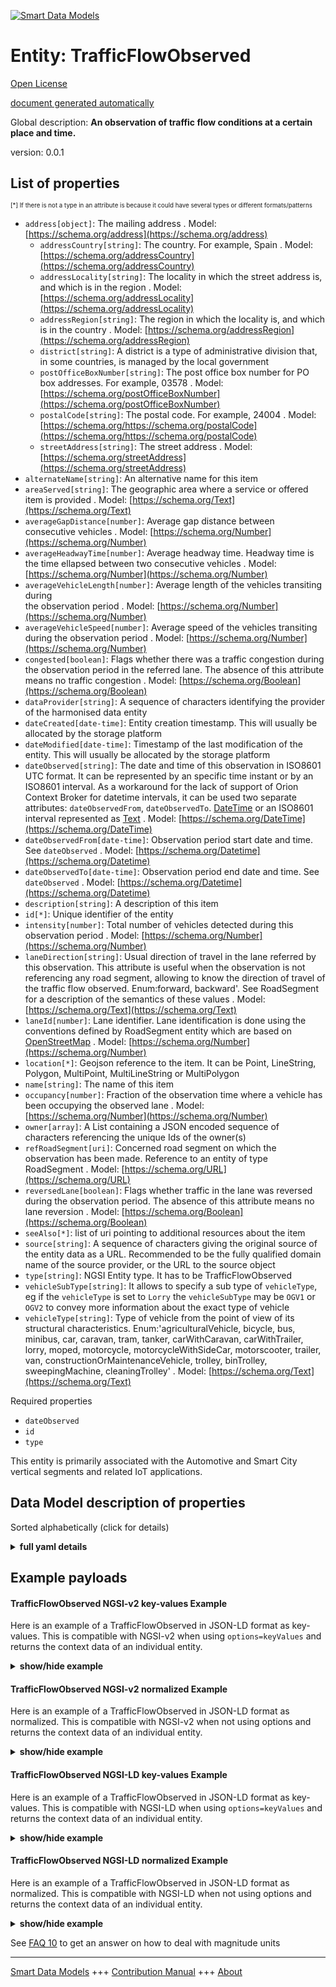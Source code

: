 <!-- 10-Header -->    
[![Smart Data Models](https://smartdatamodels.org/wp-content/uploads/2022/01/SmartDataModels_logo.png "Logo")](https://smartdatamodels.org)    
Entity: TrafficFlowObserved    
===========================<!-- /10-Header -->    
<!-- 15-License -->    
[Open License](https://github.com/smart-data-models//dataModel.Transportation/blob/master/TrafficFlowObserved/LICENSE.md)    
[document generated automatically](https://docs.google.com/presentation/d/e/2PACX-1vTs-Ng5dIAwkg91oTTUdt8ua7woBXhPnwavZ0FxgR8BsAI_Ek3C5q97Nd94HS8KhP-r_quD4H0fgyt3/pub?start=false&loop=false&delayms=3000#slide=id.gb715ace035_0_60)    
<!-- /15-License -->    
<!-- 20-Description -->    
Global description: **An observation of traffic flow conditions at a certain place and time.**    
version: 0.0.1    
<!-- /20-Description -->    
<!-- 30-PropertiesList -->    
## List of properties    
<sup><sub>[*] If there is not a type in an attribute is because it could have several types or different formats/patterns</sub></sup>    
- `address[object]`: The mailing address  . Model: [https://schema.org/address](https://schema.org/address)	- `addressCountry[string]`: The country. For example, Spain  . Model: [https://schema.org/addressCountry](https://schema.org/addressCountry)    
	- `addressLocality[string]`: The locality in which the street address is, and which is in the region  . Model: [https://schema.org/addressLocality](https://schema.org/addressLocality)    
	- `addressRegion[string]`: The region in which the locality is, and which is in the country  . Model: [https://schema.org/addressRegion](https://schema.org/addressRegion)    
	- `district[string]`: A district is a type of administrative division that, in some countries, is managed by the local government      
	- `postOfficeBoxNumber[string]`: The post office box number for PO box addresses. For example, 03578  . Model: [https://schema.org/postOfficeBoxNumber](https://schema.org/postOfficeBoxNumber)    
	- `postalCode[string]`: The postal code. For example, 24004  . Model: [https://schema.org/https://schema.org/postalCode](https://schema.org/https://schema.org/postalCode)    
	- `streetAddress[string]`: The street address  . Model: [https://schema.org/streetAddress](https://schema.org/streetAddress)    
- `alternateName[string]`: An alternative name for this item  - `areaServed[string]`: The geographic area where a service or offered item is provided  . Model: [https://schema.org/Text](https://schema.org/Text)- `averageGapDistance[number]`: Average gap distance between consecutive vehicles  . Model: [https://schema.org/Number](https://schema.org/Number)- `averageHeadwayTime[number]`: Average headway time. Headway time is the time ellapsed between two consecutive vehicles  . Model: [https://schema.org/Number](https://schema.org/Number)- `averageVehicleLength[number]`: Average length of the vehicles transiting during    
    the observation period  . Model: [https://schema.org/Number](https://schema.org/Number)- `averageVehicleSpeed[number]`: Average speed of the vehicles transiting during the observation period  . Model: [https://schema.org/Number](https://schema.org/Number)- `congested[boolean]`:  Flags whether there was a traffic congestion during the observation period in the referred lane. The absence of this attribute means no traffic congestion  . Model: [https://schema.org/Boolean](https://schema.org/Boolean)- `dataProvider[string]`: A sequence of characters identifying the provider of the harmonised data entity  - `dateCreated[date-time]`: Entity creation timestamp. This will usually be allocated by the storage platform  - `dateModified[date-time]`: Timestamp of the last modification of the entity. This will usually be allocated by the storage platform  - `dateObserved[string]`: The date and time of this observation in ISO8601 UTC format. It can be represented by an specific time instant or by an ISO8601 interval. As a workaround for the lack of support of Orion Context Broker for datetime intervals, it can be used two separate attributes: `dateObservedFrom`, `dateObservedTo`. [DateTime](https://schema.org/DateTime) or an ISO8601 interval represented as [Text](https://schema.org/Text)  . Model: [https://schema.org/DateTime](https://schema.org/DateTime)- `dateObservedFrom[date-time]`: Observation period start date and time. See `dateObserved`  . Model: [https://schema.org/Datetime](https://schema.org/Datetime)- `dateObservedTo[date-time]`: Observation period end date and time. See `dateObserved`  . Model: [https://schema.org/Datetime](https://schema.org/Datetime)- `description[string]`: A description of this item  - `id[*]`: Unique identifier of the entity  - `intensity[number]`: Total number of vehicles detected during this observation period  . Model: [https://schema.org/Number](https://schema.org/Number)- `laneDirection[string]`: Usual direction of travel in the lane referred by this observation. This attribute is useful when the observation is not referencing any road segment, allowing to know the direction of travel of the traffic flow observed. Enum:forward, backward'. See RoadSegment for a description of the semantics of these values  . Model: [https://schema.org/Text](https://schema.org/Text)- `laneId[number]`: Lane identifier. Lane identification is done using the conventions defined by RoadSegment entity which are based on [OpenStreetMap](http://wiki.openstreetmap.org/wiki/Forward_%26_backward,_left_%26_right)  . Model: [https://schema.org/Number](https://schema.org/Number)- `location[*]`: Geojson reference to the item. It can be Point, LineString, Polygon, MultiPoint, MultiLineString or MultiPolygon  - `name[string]`: The name of this item  - `occupancy[number]`: Fraction of the observation time where a vehicle has been occupying the observed lane  . Model: [https://schema.org/Number](https://schema.org/Number)- `owner[array]`: A List containing a JSON encoded sequence of characters referencing the unique Ids of the owner(s)  - `refRoadSegment[uri]`: Concerned road segment on which the observation has been made. Reference to an entity of type RoadSegment  . Model: [https://schema.org/URL](https://schema.org/URL)- `reversedLane[boolean]`: Flags whether traffic in the lane was reversed during the observation period. The absence of this attribute means no lane reversion  . Model: [https://schema.org/Boolean](https://schema.org/Boolean)- `seeAlso[*]`: list of uri pointing to additional resources about the item  - `source[string]`: A sequence of characters giving the original source of the entity data as a URL. Recommended to be the fully qualified domain name of the source provider, or the URL to the source object  - `type[string]`: NGSI Entity type. It has to be TrafficFlowObserved  - `vehicleSubType[string]`: It allows to specify a sub type of `vehicleType`, eg if the `vehicleType` is set to `Lorry` the `vehicleSubType` may be `OGV1` or `OGV2` to convey more information about the exact type of vehicle  - `vehicleType[string]`: Type of vehicle from the point of view of its structural characteristics. Enum:'agriculturalVehicle, bicycle, bus, minibus, car, caravan, tram, tanker, carWithCaravan, carWithTrailer, lorry, moped, motorcycle, motorcycleWithSideCar, motorscooter, trailer, van, constructionOrMaintenanceVehicle, trolley, binTrolley, sweepingMachine, cleaningTrolley'  . Model: [https://schema.org/Text](https://schema.org/Text)<!-- /30-PropertiesList -->    
<!-- 35-RequiredProperties -->    
Required properties    
- `dateObserved`  - `id`  - `type`  <!-- /35-RequiredProperties -->    
<!-- 40-RequiredProperties -->    
This entity is primarily associated with the Automotive and Smart City vertical segments and related IoT applications.    
<!-- /40-RequiredProperties -->    
<!-- 50-DataModelHeader -->    
## Data Model description of properties    
Sorted alphabetically (click for details)    
<!-- /50-DataModelHeader -->    
<!-- 60-ModelYaml -->    
<details><summary><strong>full yaml details</strong></summary>      
```yaml    
TrafficFlowObserved:      
  description: An observation of traffic flow conditions at a certain place and time.      
  properties:      
    address:      
      description: The mailing address      
      properties:      
        addressCountry:      
          description: 'The country. For example, Spain'      
          type: string      
          x-ngsi:      
            model: https://schema.org/addressCountry      
            type: Property      
        addressLocality:      
          description: 'The locality in which the street address is, and which is in the region'      
          type: string      
          x-ngsi:      
            model: https://schema.org/addressLocality      
            type: Property      
        addressRegion:      
          description: 'The region in which the locality is, and which is in the country'      
          type: string      
          x-ngsi:      
            model: https://schema.org/addressRegion      
            type: Property      
        district:      
          description: 'A district is a type of administrative division that, in some countries, is managed by the local government'      
          type: string      
          x-ngsi:      
            type: Property      
        postOfficeBoxNumber:      
          description: 'The post office box number for PO box addresses. For example, 03578'      
          type: string      
          x-ngsi:      
            model: https://schema.org/postOfficeBoxNumber      
            type: Property      
        postalCode:      
          description: 'The postal code. For example, 24004'      
          type: string      
          x-ngsi:      
            model: https://schema.org/https://schema.org/postalCode      
            type: Property      
        streetAddress:      
          description: The street address      
          type: string      
          x-ngsi:      
            model: https://schema.org/streetAddress      
            type: Property      
        streetNr:      
          description: Number identifying a specific property on a public street      
          type: string      
          x-ngsi:      
            type: Property      
      type: object      
      x-ngsi:      
        model: https://schema.org/address      
        type: Property      
    alternateName:      
      description: An alternative name for this item      
      type: string      
      x-ngsi:      
        type: Property      
    areaServed:      
      description: The geographic area where a service or offered item is provided      
      type: string      
      x-ngsi:      
        model: https://schema.org/Text      
        type: Property      
    averageGapDistance:      
      description: Average gap distance between consecutive vehicles      
      minimum: 0      
      type: number      
      x-ngsi:      
        model: https://schema.org/Number      
        type: Property      
        units: meter (m)      
    averageHeadwayTime:      
      description: Average headway time. Headway time is the time ellapsed between two consecutive vehicles      
      minimum: 0      
      type: number      
      x-ngsi:      
        model: https://schema.org/Number      
        type: Property      
        units: second (s)      
    averageVehicleLength:      
      description: |-      
        Average length of the vehicles transiting during      
            the observation period      
      minimum: 0      
      type: number      
      x-ngsi:      
        model: https://schema.org/Number      
        type: Property      
        units: meter (m)      
    averageVehicleSpeed:      
      description: Average speed of the vehicles transiting during the observation period      
      minimum: 0      
      type: number      
      x-ngsi:      
        model: https://schema.org/Number      
        type: Property      
        units: Kilometer per hour (Km/h)      
    congested:      
      description: ' Flags whether there was a traffic congestion during the observation period in the referred lane. The absence of this attribute means no traffic congestion'      
      type: boolean      
      x-ngsi:      
        model: https://schema.org/Boolean      
        type: Property      
    dataProvider:      
      description: A sequence of characters identifying the provider of the harmonised data entity      
      type: string      
      x-ngsi:      
        type: Property      
    dateCreated:      
      description: Entity creation timestamp. This will usually be allocated by the storage platform      
      format: date-time      
      type: string      
      x-ngsi:      
        type: Property      
    dateModified:      
      description: Timestamp of the last modification of the entity. This will usually be allocated by the storage platform      
      format: date-time      
      type: string      
      x-ngsi:      
        type: Property      
    dateObserved:      
      description: 'The date and time of this observation in ISO8601 UTC format. It can be represented by an specific time instant or by an ISO8601 interval. As a workaround for the lack of support of Orion Context Broker for datetime intervals, it can be used two separate attributes: `dateObservedFrom`, `dateObservedTo`. [DateTime](https://schema.org/DateTime) or an ISO8601 interval represented as [Text](https://schema.org/Text)'      
      type: string      
      x-ngsi:      
        model: https://schema.org/DateTime      
        type: Property      
    dateObservedFrom:      
      description: Observation period start date and time. See `dateObserved`      
      format: date-time      
      type: string      
      x-ngsi:      
        model: https://schema.org/Datetime      
        type: Property      
    dateObservedTo:      
      description: Observation period end date and time. See `dateObserved`      
      format: date-time      
      type: string      
      x-ngsi:      
        model: https://schema.org/Datetime      
        type: Property      
    description:      
      description: A description of this item      
      type: string      
      x-ngsi:      
        type: Property      
    id:      
      anyOf:      
        - description: Identifier format of any NGSI entity      
          maxLength: 256      
          minLength: 1      
          pattern: ^[\w\-\.\{\}\$\+\*\[\]`|~^@!,:\\]+$      
          type: string      
          x-ngsi:      
            type: Property      
        - description: Identifier format of any NGSI entity      
          format: uri      
          type: string      
          x-ngsi:      
            type: Property      
      description: Unique identifier of the entity      
      x-ngsi:      
        type: Property      
    intensity:      
      description: Total number of vehicles detected during this observation period      
      minimum: 0      
      type: number      
      x-ngsi:      
        model: https://schema.org/Number      
        type: Property      
    laneDirection:      
      description: 'Usual direction of travel in the lane referred by this observation. This attribute is useful when the observation is not referencing any road segment, allowing to know the direction of travel of the traffic flow observed. Enum:forward, backward''. See RoadSegment for a description of the semantics of these values'      
      enum:      
        - forward      
        - backward      
      type: string      
      x-ngsi:      
        model: https://schema.org/Text      
        type: Property      
    laneId:      
      description: 'Lane identifier. Lane identification is done using the conventions defined by RoadSegment entity which are based on [OpenStreetMap](http://wiki.openstreetmap.org/wiki/Forward_%26_backward,_left_%26_right)'      
      minimum: 1      
      type: number      
      x-ngsi:      
        model: https://schema.org/Number      
        type: Property      
    location:      
      description: 'Geojson reference to the item. It can be Point, LineString, Polygon, MultiPoint, MultiLineString or MultiPolygon'      
      oneOf:      
        - description: Geojson reference to the item. Point      
          properties:      
            bbox:      
              items:      
                type: number      
              minItems: 4      
              type: array      
            coordinates:      
              items:      
                type: number      
              minItems: 2      
              type: array      
            type:      
              enum:      
                - Point      
              type: string      
          required:      
            - type      
            - coordinates      
          title: GeoJSON Point      
          type: object      
          x-ngsi:      
            type: GeoProperty      
        - description: Geojson reference to the item. LineString      
          properties:      
            bbox:      
              items:      
                type: number      
              minItems: 4      
              type: array      
            coordinates:      
              items:      
                items:      
                  type: number      
                minItems: 2      
                type: array      
              minItems: 2      
              type: array      
            type:      
              enum:      
                - LineString      
              type: string      
          required:      
            - type      
            - coordinates      
          title: GeoJSON LineString      
          type: object      
          x-ngsi:      
            type: GeoProperty      
        - description: Geojson reference to the item. Polygon      
          properties:      
            bbox:      
              items:      
                type: number      
              minItems: 4      
              type: array      
            coordinates:      
              items:      
                items:      
                  items:      
                    type: number      
                  minItems: 2      
                  type: array      
                minItems: 4      
                type: array      
              type: array      
            type:      
              enum:      
                - Polygon      
              type: string      
          required:      
            - type      
            - coordinates      
          title: GeoJSON Polygon      
          type: object      
          x-ngsi:      
            type: GeoProperty      
        - description: Geojson reference to the item. MultiPoint      
          properties:      
            bbox:      
              items:      
                type: number      
              minItems: 4      
              type: array      
            coordinates:      
              items:      
                items:      
                  type: number      
                minItems: 2      
                type: array      
              type: array      
            type:      
              enum:      
                - MultiPoint      
              type: string      
          required:      
            - type      
            - coordinates      
          title: GeoJSON MultiPoint      
          type: object      
          x-ngsi:      
            type: GeoProperty      
        - description: Geojson reference to the item. MultiLineString      
          properties:      
            bbox:      
              items:      
                type: number      
              minItems: 4      
              type: array      
            coordinates:      
              items:      
                items:      
                  items:      
                    type: number      
                  minItems: 2      
                  type: array      
                minItems: 2      
                type: array      
              type: array      
            type:      
              enum:      
                - MultiLineString      
              type: string      
          required:      
            - type      
            - coordinates      
          title: GeoJSON MultiLineString      
          type: object      
          x-ngsi:      
            type: GeoProperty      
        - description: Geojson reference to the item. MultiLineString      
          properties:      
            bbox:      
              items:      
                type: number      
              minItems: 4      
              type: array      
            coordinates:      
              items:      
                items:      
                  items:      
                    items:      
                      type: number      
                    minItems: 2      
                    type: array      
                  minItems: 4      
                  type: array      
                type: array      
              type: array      
            type:      
              enum:      
                - MultiPolygon      
              type: string      
          required:      
            - type      
            - coordinates      
          title: GeoJSON MultiPolygon      
          type: object      
          x-ngsi:      
            type: GeoProperty      
      x-ngsi:      
        type: GeoProperty      
    name:      
      description: The name of this item      
      type: string      
      x-ngsi:      
        type: Property      
    occupancy:      
      description: Fraction of the observation time where a vehicle has been occupying the observed lane      
      maximum: 1      
      minimum: 0      
      type: number      
      x-ngsi:      
        model: https://schema.org/Number      
        type: Property      
    owner:      
      description: A List containing a JSON encoded sequence of characters referencing the unique Ids of the owner(s)      
      items:      
        anyOf:      
          - description: Identifier format of any NGSI entity      
            maxLength: 256      
            minLength: 1      
            pattern: ^[\w\-\.\{\}\$\+\*\[\]`|~^@!,:\\]+$      
            type: string      
            x-ngsi:      
              type: Property      
          - description: Identifier format of any NGSI entity      
            format: uri      
            type: string      
            x-ngsi:      
              type: Property      
        description: Unique identifier of the entity      
        x-ngsi:      
          type: Property      
      type: array      
      x-ngsi:      
        type: Property      
    refRoadSegment:      
      description: Concerned road segment on which the observation has been made. Reference to an entity of type RoadSegment      
      format: uri      
      type: string      
      x-ngsi:      
        model: https://schema.org/URL      
        type: Relationship      
    reversedLane:      
      description: Flags whether traffic in the lane was reversed during the observation period. The absence of this attribute means no lane reversion      
      type: boolean      
      x-ngsi:      
        model: https://schema.org/Boolean      
        type: Property      
    seeAlso:      
      description: list of uri pointing to additional resources about the item      
      oneOf:      
        - items:      
            format: uri      
            type: string      
          minItems: 1      
          type: array      
        - format: uri      
          type: string      
      x-ngsi:      
        type: Property      
    source:      
      description: 'A sequence of characters giving the original source of the entity data as a URL. Recommended to be the fully qualified domain name of the source provider, or the URL to the source object'      
      type: string      
      x-ngsi:      
        type: Property      
    type:      
      description: NGSI Entity type. It has to be TrafficFlowObserved      
      enum:      
        - TrafficFlowObserved      
      type: string      
      x-ngsi:      
        type: Property      
    vehicleSubType:      
      description: 'It allows to specify a sub type of `vehicleType`, eg if the `vehicleType` is set to `Lorry` the `vehicleSubType` may be `OGV1` or `OGV2` to convey more information about the exact type of vehicle'      
      type: string      
      x-ngsi:      
        type: Property      
    vehicleType:      
      description: 'Type of vehicle from the point of view of its structural characteristics. Enum:''agriculturalVehicle, bicycle, bus, minibus, car, caravan, tram, tanker, carWithCaravan, carWithTrailer, lorry, moped, motorcycle, motorcycleWithSideCar, motorscooter, trailer, van, constructionOrMaintenanceVehicle, trolley, binTrolley, sweepingMachine, cleaningTrolley'''      
      enum:      
        - agriculturalVehicle      
        - bicycle      
        - bus      
        - minibus      
        - car      
        - caravan      
        - tram      
        - tanker      
        - carWithCaravan      
        - carWithTrailer      
        - lorry      
        - moped      
        - motorcycle      
        - motorcycleWithSideCar      
        - motorscooter      
        - trailer      
        - van      
        - constructionOrMaintenanceVehicle      
        - trolley      
        - binTrolley      
        - sweepingMachine      
        - cleaningTrolley      
      type: string      
      x-ngsi:      
        model: https://schema.org/Text      
        type: Property      
  required:      
    - id      
    - type      
    - dateObserved      
  type: object      
  x-derived-from: ""      
  x-disclaimer: 'Redistribution and use in source and binary forms, with or without modification, are permitted  provided that the license conditions are met. Copyleft (c) 2022 Contributors to Smart Data Models Program'      
  x-license-url: https://github.com/smart-data-models/dataModel.Transportation/blob/master/TrafficFlowObserved/LICENSE.md      
  x-model-schema: https://smart-data-models.github.io/dataModel.Transportation/TrafficFlowObserved/schema.json      
  x-model-tags: ""      
  x-version: 0.0.1      
```    
</details>      
<!-- /60-ModelYaml -->    
<!-- 70-MiddleNotes -->    
<!-- /70-MiddleNotes -->    
<!-- 80-Examples -->    
## Example payloads      
#### TrafficFlowObserved NGSI-v2 key-values Example      
Here is an example of a TrafficFlowObserved in JSON-LD format as key-values. This is compatible with NGSI-v2 when  using `options=keyValues` and returns the context data of an individual entity.    
<details><summary><strong>show/hide example</strong></summary>      
```json  
{  
  "id": "TrafficFlowObserved-Valladolid-osm-60821110",  
  "type": "TrafficFlowObserved",  
  "laneId": 1,  
  "address": {  
    "streetAddress": "Avenida de Salamanca",  
    "addressLocality": "Valladolid",  
    "addressCountry": "ES"  
  },  
  "location": {  
    "type": "LineString",  
    "coordinates": [  
      [  
        -4.73735395519672,  
        41.6538181849672  
      ],  
      [  
        -4.73414858659993,  
        41.6600594193478  
      ],  
      [  
        -4.73447575302641,  
        41.659585195093  
      ]  
    ]  
  },  
  "dateObserved": "2016-12-07T11:10:00/2016-12-07T11:15:00",  
  "dateObservedFrom": "2016-12-07T11:10:00Z",  
  "dateObservedTo": "2016-12-07T11:15:00Z",  
  "averageHeadwayTime": 0.5,  
  "intensity": 197,  
  "occupancy": 0.76,  
  "averageVehicleSpeed": 52.6,  
  "averageVehicleLength": 9.87,  
  "reversedLane": false,  
  "laneDirection": "forward"  
}  
```  
</details>    
#### TrafficFlowObserved NGSI-v2 normalized Example      
Here is an example of a TrafficFlowObserved in JSON-LD format as normalized. This is compatible with NGSI-v2 when not using options and returns the context data of an individual entity.    
<details><summary><strong>show/hide example</strong></summary>      
```json  
{  
  "id": "TrafficFlowObserved-Valladolid-osm-60821110",  
  "type": "TrafficFlowObserved",  
  "dateObserved": {  
    "type": "DateTime",  
    "value": "2016-12-07T11:10:00/2016-12-07T11:15:00"  
  },  
  "laneDirection": {  
    "type": "Text",  
    "value": "forward"  
  },  
  "dateObservedFrom": {  
    "type": "DateTime",  
    "value": "2016-12-07T11:10:00Z"  
  },  
  "averageVehicleLength": {  
    "type": "Number",  
    "value": 9.87  
  },  
  "averageHeadwayTime": {  
    "type": "Number",  
    "value": 0.5  
  },  
  "occupancy": {  
    "type": "Number",  
    "value": 0.76  
  },  
  "reversedLane": {  
    "type": "Boolean",  
    "value": false  
  },  
  "dateObservedTo": {  
    "type": "DateTime",  
    "value": "2016-12-07T11:15:00Z"  
  },  
  "intensity": {  
    "type": "Number",  
    "value": 197  
  },  
  "laneId": {  
    "type": "Boolean",  
    "value": true  
  },  
  "location": {  
    "type": "geo:json",  
    "value": {  
      "type": "LineString",  
      "coordinates": [  
        [  
          -4.73735395519672,  
          41.6538181849672  
        ],  
        [  
          -4.73414858659993,  
          41.6600594193478  
        ],  
        [  
          -4.73447575302641,  
          41.659585195093  
        ]  
      ]  
    }  
  },  
  "address": {  
    "type": "StructuredValue",  
    "value": {  
      "addressLocality": "Valladolid",  
      "addressCountry": "ES",  
      "streetAddress": "Avenida de Salamanca"  
    }  
  },  
  "averageVehicleSpeed": {  
    "type": "Number",  
    "value": 52.6  
  }  
}  
```  
</details>    
#### TrafficFlowObserved NGSI-LD key-values Example      
Here is an example of a TrafficFlowObserved in JSON-LD format as key-values. This is compatible with NGSI-LD when  using `options=keyValues` and returns the context data of an individual entity.    
<details><summary><strong>show/hide example</strong></summary>      
```json  
{  
  "id": "urn:ngsi-ld:TrafficFlowObserved:TrafficFlowObserved-Valladolid-osm-60821110",  
  "type": "TrafficFlowObserved",  
  "address": {  
    "addressCountry": "ES",  
    "addressLocality": "Valladolid",  
    "streetAddress": "Avenida de Salamanca",  
    "type": "PostalAddress"  
  },  
  "averageHeadwayTime": 0.5,  
  "averageVehicleLength": 9.87,  
  "averageVehicleSpeed": 52.6,  
  "dateObserved": "2016-12-07T11:10:00/2016-12-07T11:15:00",  
  "dateObservedFrom": "2016-12-07T11:10:00Z",  
  "dateObservedTo": "2016-12-07T11:15:00Z",  
  "intensity": 197,  
  "laneDirection": "forward",  
  "laneId": 1,  
  "location": {  
    "coordinates": [  
      [  
        -4.73735395519672,  
        41.6538181849672  
      ],  
      [  
        -4.73414858659993,  
        41.6600594193478  
      ],  
      [  
        -4.73447575302641,  
        41.659585195093  
      ]  
    ],  
    "type": "LineString"  
  },  
  "occupancy": 0.76,  
  "reversedLane": false,  
  "@context": [  
    "https://raw.githubusercontent.com/smart-data-models/dataModel.Transportation/master/context.jsonld"  
  ]  
}  
```  
</details>    
#### TrafficFlowObserved NGSI-LD normalized Example      
Here is an example of a TrafficFlowObserved in JSON-LD format as normalized. This is compatible with NGSI-LD when not using options and returns the context data of an individual entity.    
<details><summary><strong>show/hide example</strong></summary>      
```json  
{  
  "id": "urn:ngsi-ld:TrafficFlowObserved:TrafficFlowObserved-Valladolid-osm-60821110",  
  "type": "TrafficFlowObserved",  
  "address": {  
    "type": "Property",  
    "value": {  
      "addressLocality": "Valladolid",  
      "addressCountry": "ES",  
      "streetAddress": "Avenida de Salamanca"  
    }  
  },  
  "averageHeadwayTime": {  
    "type": "Property",  
    "value": 0.5  
  },  
  "averageVehicleLength": {  
    "type": "Property",  
    "value": 9.87  
  },  
  "averageVehicleSpeed": {  
    "type": "Property",  
    "value": 52.6  
  },  
  "dateObserved": {  
    "type": "Property",  
    "value": {  
      "@type": "DateTime",  
      "@value": "2016-12-07T11:10:00"  
    }  
  },  
  "dateObservedFrom": {  
    "type": "Property",  
    "value": {  
      "@type": "DateTime",  
      "@value": "2016-12-07T11:10:00Z"  
    }  
  },  
  "dateObservedTo": {  
    "type": "Property",  
    "value": {  
      "@type": "DateTime",  
      "@value": "2016-12-07T11:15:00Z"  
    }  
  },  
  "intensity": {  
    "type": "Property",  
    "value": 197  
  },  
  "laneDirection": {  
    "type": "Property",  
    "value": "forward"  
  },  
  "laneId": {  
    "type": "Property",  
    "value": 1  
  },  
  "location": {  
    "type": "GeoProperty",  
    "value": {  
      "type": "LineString",  
      "coordinates": [  
        [  
          -4.73735395519672,  
          41.6538181849672  
        ],  
        [  
          -4.73414858659993,  
          41.6600594193478  
        ],  
        [  
          -4.73447575302641,  
          41.659585195093  
        ]  
      ]  
    }  
  },  
  "occupancy": {  
    "type": "Property",  
    "value": 0.76  
  },  
  "reversedLane": {  
    "type": "Property",  
    "value": false  
  },  
  "@context": [  
    "https://raw.githubusercontent.com/smart-data-models/dataModel.Transportation/master/context.jsonld"  
  ]  
}  
```  
</details><!-- /80-Examples -->    
<!-- 90-FooterNotes -->    
<!-- /90-FooterNotes -->    
<!-- 95-Units -->    
See [FAQ 10](https://smartdatamodels.org/index.php/faqs/) to get an answer on how to deal with magnitude units    
<!-- /95-Units -->    
<!-- 97-LastFooter -->    
---    
[Smart Data Models](https://smartdatamodels.org) +++ [Contribution Manual](https://bit.ly/contribution_manual) +++ [About](https://bit.ly/Introduction_SDM)<!-- /97-LastFooter -->    
